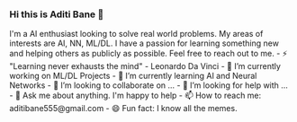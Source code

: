 ### Hi this is Aditi Bane 👋

<!--
**aditibane/aditibane** is a ✨ _special_ ✨ repository because its `README.md` (this file) appears on your GitHub profile. --!>

I'm a AI enthusiast looking to solve real world problems. My areas of interests are AI, NN, ML/DL.
I have a passion for learning something new and helping others as publicly as possible. Feel free to reach out to me.

- ⚡ "Learning never exhausts the mind" - Leonardo Da Vinci
- 🔭 I’m currently working on ML/DL Projects
- 🌱 I’m currently learning AI and Neural Networks
- 👯 I’m looking to collaborate on ...
- 🤔 I’m looking for help with ...
- 💬 Ask me about anything. I'm happy to help
- 📫 How to reach me: aditibane555@gmail.com
- 😄 Fun fact: I know all the memes.
